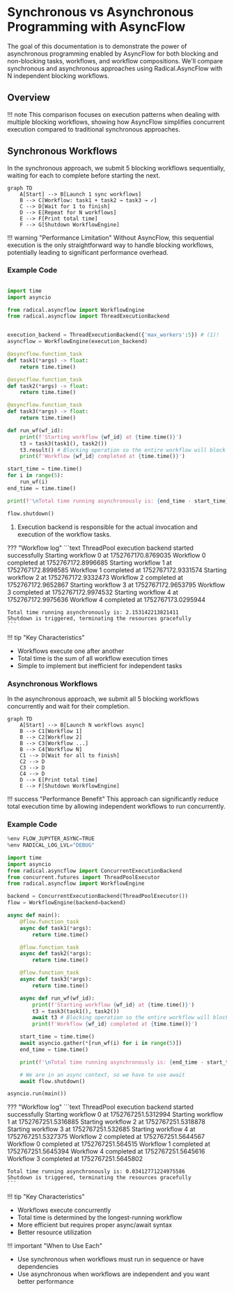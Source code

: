 # Synchronous vs Asynchronous Programming with AsyncFlow

The goal of this documentation is to demonstrate the power of asynchronous programming enabled by AsyncFlow for both blocking and non-blocking tasks, workflows, and workflow compositions. We'll compare synchronous and asynchronous approaches using Radical.AsyncFlow with N independent blocking workflows.

## Overview

!!! note
    This comparison focuses on execution patterns when dealing with multiple blocking workflows, showing how AsyncFlow simplifies concurrent execution compared to traditional synchronous approaches.

## Synchronous Workflows

In the synchronous approach, we submit 5 blocking workflows sequentially, waiting for each to complete before starting the next.

```mermaid
graph TD
    A[Start] --> B[Launch 1 sync workflows]
    B --> C[Workflow: task1 + task2 → task3 → ✓]
    C --> D[Wait for 1 to finish]
    D --> E[Repeat for N workflows]
    E --> F[Print total time]
    F --> G[Shutdown WorkflowEngine]
```

!!! warning "Performance Limitation"
Without AsyncFlow, this sequential execution is the only straightforward way to handle blocking workflows, potentially leading to significant performance overhead.

### Example Code

```python

import time
import asyncio

from radical.asyncflow import WorkflowEngine
from radical.asyncflow import ThreadExecutionBackend


execution_backend = ThreadExecutionBackend({'max_workers':5}) # (1)!
asyncflow = WorkflowEngine(execution_backend)

@asyncflow.function_task
def task1(*args) -> float:
    return time.time()

@asyncflow.function_task
def task2(*args) -> float:
    return time.time()

@asyncflow.function_task
def task3(*args) -> float:
    return time.time()

def run_wf(wf_id):
    print(f'Starting workflow {wf_id} at {time.time()}')
    t3 = task3(task1(), task2())
    t3.result() # Blocking operation so the entire workflow will block
    print(f'Workflow {wf_id} completed at {time.time()}')

start_time = time.time()
for i in range(5):
    run_wf(i)
end_time = time.time()

print(f'\nTotal time running asynchronously is: {end_time - start_time}')

flow.shutdown()
```

1. Execution backend is responsible for the actual invocation and execution of the
   workflow tasks.


??? "Workflow log"
    ```text
    ThreadPool execution backend started successfully
    Starting workflow 0 at 1752767170.8769035
    Workflow 0 completed at 1752767172.8996685
    Starting workflow 1 at 1752767172.8998585
    Workflow 1 completed at 1752767172.9331574
    Starting workflow 2 at 1752767172.9332473
    Workflow 2 completed at 1752767172.9652867
    Starting workflow 3 at 1752767172.9653795
    Workflow 3 completed at 1752767172.9974532
    Starting workflow 4 at 1752767172.9975636
    Workflow 4 completed at 1752767173.0295944

    Total time running asynchronously is: 2.153142213821411
    Shutdown is triggered, terminating the resources gracefully
    ```


!!! tip "Key Characteristics"
- Workflows execute one after another
- Total time is the sum of all workflow execution times
- Simple to implement but inefficient for independent tasks

### Asynchronous Workflows
In the asynchronous approach, we submit all 5 blocking workflows concurrently and wait for their completion.

```mermaid
graph TD
    A[Start] --> B[Launch N workflows async]
    B --> C1[Workflow 1]
    B --> C2[Workflow 2]
    B --> C3[Workflow ...]
    B --> C4[Workflow N]
    C1 --> D[Wait for all to finish]
    C2 --> D
    C3 --> D
    C4 --> D
    D --> E[Print total time]
    E --> F[Shutdown WorkflowEngine]
```

!!! success "Performance Benefit"
This approach can significantly reduce total execution time by allowing independent workflows to run concurrently.


### Example Code

```python
%env FLOW_JUPYTER_ASYNC=TRUE
%env RADICAL_LOG_LVL="DEBUG"

import time
import asyncio
from radical.asyncflow import ConcurrentExecutionBackend
from concurrent.futures import ThreadPoolExecutor
from radical.asyncflow import WorkflowEngine

backend = ConcurrentExecutionBackend(ThreadPoolExecutor())
flow = WorkflowEngine(backend=backend)

async def main():
    @flow.function_task
    async def task1(*args):
        return time.time()

    @flow.function_task
    async def task2(*args):
        return time.time()

    @flow.function_task
    async def task3(*args):
        return time.time()

    async def run_wf(wf_id):
        print(f'Starting workflow {wf_id} at {time.time()}')
        t3 = task3(task1(), task2())
        await t3 # Blocking operation so the entire workflow will block
        print(f'Workflow {wf_id} completed at {time.time()}')

    start_time = time.time()
    await asyncio.gather(*[run_wf(i) for i in range(5)])
    end_time = time.time()

    print(f'\nTotal time running asynchronously is: {end_time - start_time}')

    # We are in an async context, so we have to use await
    await flow.shutdown()

asyncio.run(main())
```

??? "Workflow log"
    ```text
    ThreadPool execution backend started successfully
    Starting workflow 0 at 1752767251.5312994
    Starting workflow 1 at 1752767251.5316885
    Starting workflow 2 at 1752767251.5318878
    Starting workflow 3 at 1752767251.532685
    Starting workflow 4 at 1752767251.5327375
    Workflow 2 completed at 1752767251.5644567
    Workflow 0 completed at 1752767251.564515
    Workflow 1 completed at 1752767251.5645394
    Workflow 4 completed at 1752767251.5645616
    Workflow 3 completed at 1752767251.5645802

    Total time running asynchronously is: 0.03412771224975586
    Shutdown is triggered, terminating the resources gracefully
    ```



!!! tip "Key Characteristics"
- Workflows execute concurrently
- Total time is determined by the longest-running workflow
- More efficient but requires proper async/await syntax
- Better resource utilization



!!! important "When to Use Each"
- Use synchronous when workflows must run in sequence or have dependencies
- Use asynchronous when workflows are independent and you want better performance
